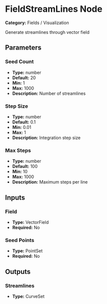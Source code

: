 
# FieldStreamLines Node

**Category:** Fields / Visualization

Generate streamlines through vector field

## Parameters


### Seed Count
- **Type:** number
- **Default:** 20
- **Min:** 1
- **Max:** 1000
- **Description:** Number of streamlines


### Step Size
- **Type:** number
- **Default:** 0.1
- **Min:** 0.01
- **Max:** 1
- **Description:** Integration step size


### Max Steps
- **Type:** number
- **Default:** 100
- **Min:** 10
- **Max:** 1000
- **Description:** Maximum steps per line


## Inputs


### Field
- **Type:** VectorField
- **Required:** No



### Seed Points
- **Type:** PointSet
- **Required:** No



## Outputs


### Streamlines
- **Type:** CurveSet




